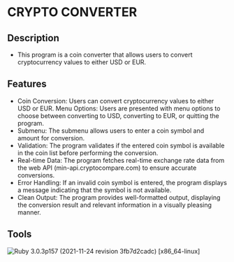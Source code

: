 # CRYPTO CONVERTER

## Description
- This program is a coin converter that allows users to convert cryptocurrency values to either USD or EUR.

## Features
- Coin Conversion: Users can convert cryptocurrency values to either USD or EUR.
Menu Options: Users are presented with menu options to choose between converting to USD, converting to EUR, or quitting the program.
- Submenu: The submenu allows users to enter a coin symbol and amount for conversion.
- Validation: The program validates if the entered coin symbol is available in the coin list before performing the conversion.
- Real-time Data: The program fetches real-time exchange rate data from the web API (min-api.cryptocompare.com) to ensure accurate conversions.
- Error Handling: If an invalid coin symbol is entered, the program displays a message indicating that the symbol is not available.
- Clean Output: The program provides well-formatted output, displaying the conversion result and relevant information in a visually pleasing manner.

## Tools
![Ruby](https://img.shields.io/badge/Ruby-CC342D?style=for-the-badge&logo=ruby&logoColor=white) 3.0.3p157 (2021-11-24 revision 3fb7d2cadc) [x86_64-linux]
